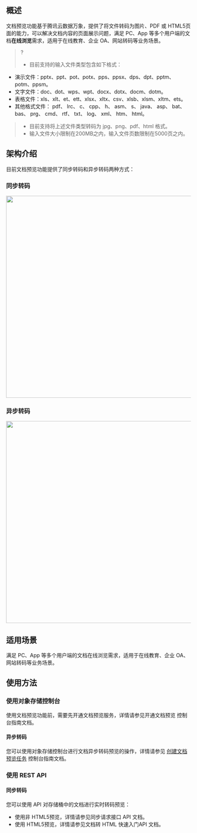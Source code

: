 ## 概述

文档预览功能基于腾讯云数据万象，提供了将文件转码为图片、PDF 或 HTML5页面的能力，可以解决文档内容的页面展示问题，满足 PC、App 等多个用户端的文档**在线浏览**需求，适用于在线教育、企业 OA、网站转码等业务场景。

>?
>- 目前支持的输入文件类型包含如下格式：
  - 演示文件：pptx、ppt、pot、potx、pps、ppsx、dps、dpt、pptm、potm、ppsm。
  - 文字文件：doc、dot、wps、wpt、docx、dotx、docm、dotm。
  - 表格文件：xls、xlt、et、ett、xlsx、xltx、csv、xlsb、xlsm、xltm、ets。
  - 其他格式文件： pdf、 lrc、 c、 cpp、 h、 asm、 s、 java、 asp、 bat、 bas、 prg、 cmd、 rtf、 txt、 log、 xml、 htm、 html。
>- 目前支持将上述文件类型转码为 jpg、png、pdf、html 格式。
>- 输入文件大小限制在200MB之内，输入文件页数限制在5000页之内。



## 架构介绍

目前文档预览功能提供了同步转码和异步转码两种方式：

### 同步转码

<img src="https://qcloudimg.tencent-cloud.cn/raw/8841b09bf41ea16ae0f4b58c71dc43ba.png" width="550px"  />

### 异步转码
<img src="https://main.qcloudimg.com/raw/13028a5d31b0f35ae7994e9373f60014.png" width="550px" />

## 适用场景

满足 PC、App 等多个用户端的文档在线浏览需求，适用于在线教育、企业 OA、网站转码等业务场景。


## 使用方法

### 使用对象存储控制台

使用文档预览功能前，需要先开通文档预览服务，详情请参见开通文档预览 控制台指南文档。

#### 异步转码

您可以使用对象存储控制台进行文档异步转码预览的操作，详情请参见 [创建文档预览任务](https://intl.cloud.tencent.com/document/product/436/46409) 控制台指南文档。

### 使用 REST API

#### 同步转码

您可以使用 API 对存储桶中的文档进行实时转码预览：

- 使用非 HTML5预览，详情请参见同步请求接口 API 文档。
- 使用 HTML5预览，详情请参见文档转 HTML 快速入门API 文档。
